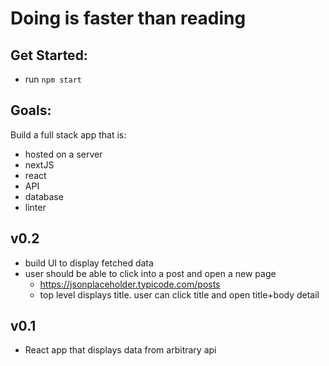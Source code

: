 # Doing is faster than reading

## Get Started:
- run `npm start`

## Goals:
Build a full stack app that is:
- hosted on a server
- nextJS
- react
- API
- database
- linter

## v0.2
- build UI to display fetched data
- user should be able to click into a post and open a new page
  - https://jsonplaceholder.typicode.com/posts
  - top level displays title. user can click title and open title+body detail

## v0.1
- React app that displays data from arbitrary api
